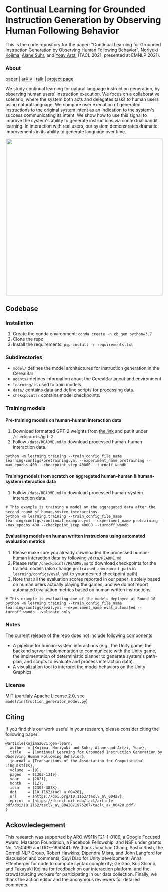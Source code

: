# Continual Learning for Grounded Instruction Generation by Observing Human Following Behavior

This is the code repository for the paper: "Continual Learning for Grounded Instruction Generation by Observing Human Following Behavior", [Noriyuki Kojima](https://kojimano.github.io/), [Alane Suhr](http://alanesuhr.com/), and [Yoav Artzi](https://yoavartzi.com/) (TACL 2021, presented at EMNLP 2021).
 
 
### About
[paper](https://direct.mit.edu/tacl/article/doi/10.1162/tacl_a_00428/108610/Continual-Learning-for-Grounded-Instruction) | [arXiv](https://arxiv.org/abs/2108.04812) | [talk](https://www.youtube.com/watch?v=KkgIMPTS7H0&t=1s) | [project page](https://lil.nlp.cornell.edu/cerealbar/)

We study continual learning for natural language instruction generation, by observing human users' instruction execution. We focus on a collaborative scenario, where the system both acts and delegates tasks to human users using natural language. We compare user execution of generated instructions to the original system intent as an indication to the system's success communicating its intent. We show how to use this signal to improve the system's ability to generate instructions via contextual bandit learning. In interaction with real users, our system demonstrates dramatic improvements in its ability to generate language over time.

<p align="center">
 <img src="media/tacl2021.gif" width="500" align=/>
</p>

## Codebase

### Installation

1. Create the conda environment: 
```conda create -n cb_gen python=3.7```
1. Clone the repo.
1. Install the requirements: ```pip install -r requirements.txt```

 
### Subdirectories
- `model/` defines the model architectures for instruction generation in the CerealBar
- `agents/` defines information about the CerealBar agent and environment
- `learning/` is used to train models.
- `data/` contains data and define scripts for processing data. 
- `chekcpoints/` contains model checkpoints. 


### Training models

#### Pre-training models on human-human interaction data  
1. Download formatted GPT-2 weights from [the link](https://drive.google.com/file/d/1UZRXftmNhUIf8iR3g5BoiWNShHcNvlZR/view?usp=sharing) and put it under `/checkpoints/gpt-2`
1. Follow `/data/README.md` to download processed human-human interaction data.

```
python -m learning.training --train_config_file_name learning/configs/pretraining.yml --experiment_name pretraining --max_epochs 400 --checkpoint_step 40000 --turnoff_wandb
```
#### Training models from scratch on aggregated human-human & human-system interaction data
1. Follow `/data/README.md` to download processed human-system interaction data.
```
# This example is training a model on the aggregated data after the second round of human-system interactions.
python -m learning.training --train_config_file_name learning/configs/continual_example.yml --experiment_name pretraining --max_epochs 400 --checkpoint_step 40000 --turnoff_wandb
```

#### Evaluating models on human written instrucions using automated evaluation metrics
1. Please make sure you already downloaded the processed human-human interaction data by following `/data/README.md`. 
1. Please refer `/checkpoints/README.md` to download checkpoints for the trained models (also change `pretrained_checkpoint_path` in `learning/configs/eval.yml` to your desired checkpoint path).
1. Note that all the evaluation scores reported in our paper is solely based on human users actually playing the games, and we do not report automated evaluation metrics based on human written instructions.
```
# This example is evaluating one of the models deployed at Round 10
python -m learning.training --train_config_file_name learning/configs/eval.yml --experiment_name eval_automated --turnoff_wandb --validate_only
```

### Notes
The current release of the repo does not include following components
 - A pipeline for human-system interactions (e.g., the Unity game, the backend server implementation to communicate with the Unity game, the implmentation of deterministic planner to generate system's path-plan, and scripts to evaluate and process interaction data).
 - A visualization tool to interpret the model behaviors on the Unity Graphics.

### License
MIT (partilaly Apache License 2.0, see `model/instruction_generator_model.py`)

## Citing
If you find this our work useful in your research, please consider citing the following paper:
```
@article{Kojima2021:gen-learn,
  author  = {Kojima, Noriyuki and Suhr, Alane and Artzi, Yoav},
  title   = {Continual Learning for Grounded Instruction Generation by Observing Human Following Behavior},
  journal = {Transactions of the Association for Computational Linguistics},
  volume  = {9},
  pages   = {1303-1319},
  year    = {2021},
  month   = {12},
  issn    = {2307-387X},
  doi     = {10.1162/tacl_a_00428},
  url     = {https://doi.org/10.1162/tacl\_a\_00428},
  eprint  = {https://direct.mit.edu/tacl/article-pdf/doi/10.1162/tacl\_a\_00428/1976207/tacl\_a\_00428.pdf}
}
```

## Ackowledegement
This research was supported by ARO W911NF21-1-0106, a Google Focused Award, Masason Foundation, a Facebook Fellowship, and NSF under grants No. 1750499 and DGE-1650441. We thank Jonathan Chang, Sasha Rush, the Cornell NLP Group, Robert Hawkins, Dipendra Misra, and John Langford for discussion and comments; Suyi Diao for Unity development; Anna Effenberger for code to compute syntax complexity; Ge Gao, Koji Shiono, and Takayuki Kojima for feedback on our interaction platform; and the crowdsourcing workers for participating in our data collection. Finally, we thank the action editor and the anonymous reviewers for detailed comments.
